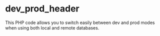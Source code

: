 # dev_prod_header

This PHP code allows you to switch easily between dev and prod modes when using both local and remote databases.
